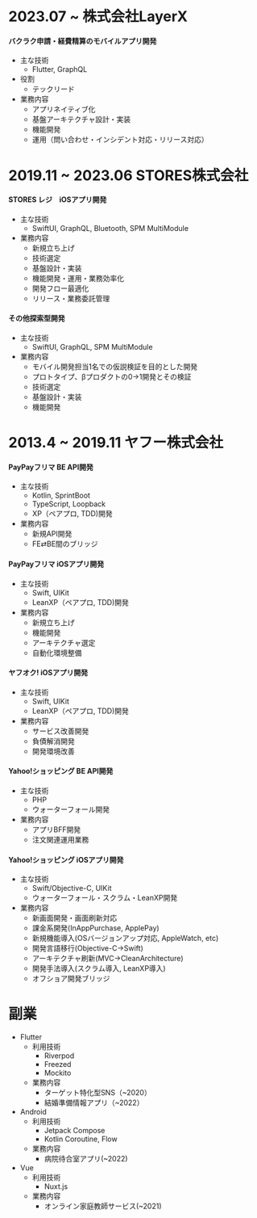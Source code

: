# 2023.07 ~ 株式会社LayerX

#### バクラク申請・経費精算のモバイルアプリ開発
- 主な技術
  - Flutter, GraphQL
- 役割
  - テックリード
- 業務内容
  - アプリネイティブ化
  - 基盤アーキテクチャ設計・実装
  - 機能開発
  - 運用（問い合わせ・インシデント対応・リリース対応）

# 2019.11 ~ 2023.06 STORES株式会社 

#### STORES レジ　iOSアプリ開発

- 主な技術
  - SwiftUI, GraphQL, Bluetooth, SPM MultiModule
- 業務内容
  - 新規立ち上げ
  - 技術選定
  - 基盤設計・実装
  - 機能開発・運用・業務効率化
  - 開発フロー最適化
  - リリース・業務委託管理

#### その他探索型開発

- 主な技術
  - SwiftUI, GraphQL, SPM MultiModule
- 業務内容
  - モバイル開発担当1名での仮説検証を目的とした開発
  - プロトタイプ、βプロダクトの0→1開発とその検証
  - 技術選定
  - 基盤設計・実装
  - 機能開発

# 2013.4 ~ 2019.11 ヤフー株式会社

#### PayPayフリマ BE API開発

- 主な技術
  - Kotlin, SprintBoot
  - TypeScript, Loopback
  - XP（ペアプロ, TDD)開発
- 業務内容
  - 新規API開発
  - FE⇄BE間のブリッジ

#### PayPayフリマ iOSアプリ開発

- 主な技術
  - Swift, UIKit
  - LeanXP（ペアプロ, TDD)開発
- 業務内容
  - 新規立ち上げ
  - 機能開発
  - アーキテクチャ選定
  - 自動化環境整備

#### ヤフオク! iOSアプリ開発

- 主な技術
  - Swift, UIKit
  - LeanXP（ペアプロ, TDD)開発
- 業務内容
  - サービス改善開発
  - 負債解消開発
  - 開発環境改善

#### Yahoo!ショッピング BE API開発

- 主な技術
  - PHP
  - ウォーターフォール開発
- 業務内容
  - アプリBFF開発
  - 注文関連運用業務

#### Yahoo!ショッピング iOSアプリ開発

- 主な技術
  - Swift/Objective-C, UIKit
  - ウォーターフォール・スクラム・LeanXP開発
- 業務内容
  - 新画面開発・画面刷新対応
  - 課金系開発(InAppPurchase, ApplePay)
  - 新規機能導入(OSバージョンアップ対応, AppleWatch, etc)
  - 開発言語移行(Objective-C→Swift)
  - アーキテクチャ刷新(MVC→CleanArchitecture)
  - 開発手法導入(スクラム導入, LeanXP導入)
  - オフショア開発ブリッジ

# 副業

- Flutter
  - 利用技術
    - Riverpod
    - Freezed
    - Mockito
  - 業務内容
    - ターゲット特化型SNS（~2020）
    - 結婚準備情報アプリ（~2022）
- Android
  - 利用技術
    - Jetpack Compose
    - Kotlin Coroutine, Flow
  - 業務内容
    - 病院待合室アプリ(~2022)
- Vue
  - 利用技術
    - Nuxt.js
  - 業務内容
    - オンライン家庭教師サービス(~2021)
